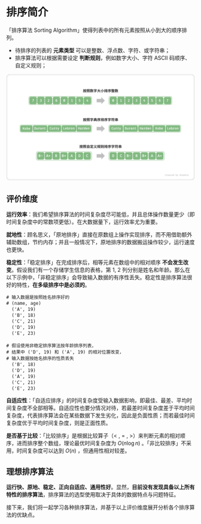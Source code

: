 # 排序简介

「排序算法 Sorting Algorithm」使得列表中的所有元素按照从小到大的顺序排列。

- 待排序的列表的 **元素类型** 可以是整数、浮点数、字符、或字符串；
- 排序算法可以根据需要设定 **判断规则**，例如数字大小、字符 ASCII 码顺序、自定义规则；

![排序中不同的元素类型和判断规则](intro_to_sort.assets/sorting_examples.png)

## 评价维度

**运行效率**：我们希望排序算法的时间复杂度尽可能低，并且总体操作数量更少（即时间复杂度中的常数项更低）。在大数据量下，运行效率尤为重要。

**就地性**：顾名思义，「原地排序」直接在原数组上操作实现排序，而不用借助额外辅助数组，节约内存；并且一般情况下，原地排序的数据搬运操作较少，运行速度也更快。

**稳定性**：「稳定排序」在完成排序后，相等元素在数组中的相对顺序 **不会发生改变**。假设我们有一个存储学生信息的表格，第 1, 2 列分别是姓名和年龄。那么在以下示例中，「非稳定排序」会导致输入数据的有序性丢失。稳定性是排序算法很好的特性，**在多级排序中是必须的**。

```shell
# 输入数据是按照姓名排序好的
# (name, age)
  ('A', 19)
  ('B', 18)
  ('C', 21)
  ('D', 19)
  ('E', 23)

# 假设使用非稳定排序算法按年龄排序列表，
# 结果中 ('D', 19) 和 ('A', 19) 的相对位置改变，
# 输入数据按姓名排序的性质丢失
  ('B', 18)
  ('D', 19)
  ('A', 19)
  ('C', 21)
  ('E', 23)
```

**自适应性**：「自适应排序」的时间复杂度受输入数据影响，即最佳、最差、平均时间复杂度不全部相等。自适应性也要分情况对待，若最差时间复杂度差于平均时间复杂度，代表排序算法会在某些数据下发生劣化，因此是负面性质；而若最佳时间复杂度优于平均时间复杂度，则是正面性质。

**是否基于比较**：「比较排序」是根据比较算子（$<$ , $=$ , $>$）来判断元素的相对顺序，进而排序整个数组，理论最优时间复杂度为 $O(n \log n)$ 。「非比较排序」不采用，时间复杂度可以达到 $O(n)$ ，但通用性相对较差。

## 理想排序算法

**运行快、原地、稳定、正向自适应、通用性好**。显然，**目前没有发现具备以上所有特性的排序算法**，排序算法的选型使用取决于具体的数据特点与问题特征。

接下来，我们将一起学习各种排序算法，并基于以上评价维度展开分析各个排序算法的优缺点。
